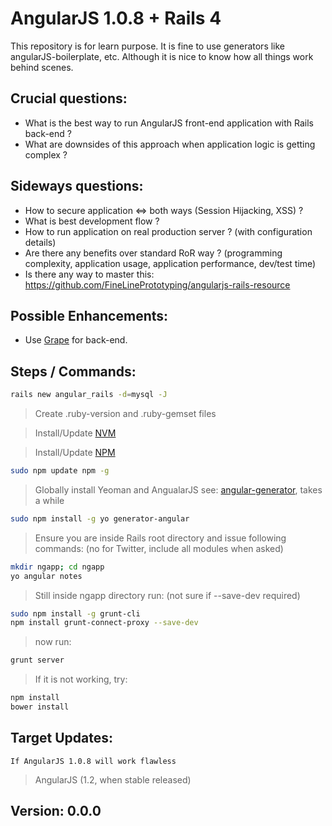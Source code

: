 AngularJS 1.0.8 + Rails 4
=========================

This repository is for learn purpose. It is fine to use generators like angularJS-boilerplate, etc. Although it is nice
to know how all things work behind scenes.

Crucial questions:
------------------

* What is the best way to run AngularJS front-end application with Rails back-end ?
* What are downsides of this approach when application logic is getting complex ?

Sideways questions:
-------------------

* How to secure application <=> both ways (Session Hijacking, XSS) ?
* What is best development flow ?
* How to run application on real production server ? (with configuration details)
* Are there any benefits over standard RoR way ? (programming complexity, application usage, application performance, dev/test time)
* Is there any way to master this: https://github.com/FineLinePrototyping/angularjs-rails-resource

Possible Enhancements:
----------------------

* Use [Grape](https://github.com/intridea/grape) for back-end.


Steps / Commands:
---------------------------------

~~~bash
rails new angular_rails -d=mysql -J
~~~

> Create .ruby-version and .ruby-gemset files

> Install/Update [NVM](https://github.com/creationix/nvm)

> Install/Update [NPM](http://stackoverflow.com/questions/6237295/how-can-i-update-nodejs-and-npm-for-the-next-versions)

~~~bash
sudo npm update npm -g
~~~

> Globally install Yeoman and AngualarJS see: [angular-generator](https://github.com/yeoman/generator-angular), takes a while

~~~bash
sudo npm install -g yo generator-angular
~~~

> Ensure you are inside Rails root directory and issue following commands: (no for Twitter, include all modules when asked)

~~~bash
mkdir ngapp; cd ngapp
yo angular notes
~~~

> Still inside ngapp directory run: (not sure if --save-dev required)

~~~bash
sudo npm install -g grunt-cli
npm install grunt-connect-proxy --save-dev
~~~

> now run:
~~~bash
grunt server
~~~

> If it is not working, try:

~~~bash
npm install
bower install
~~~



Target Updates:
---------------

`If AngularJS 1.0.8 will work flawless`

> AngularJS (1.2, when stable released)


Version: 0.0.0
-------